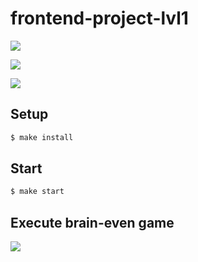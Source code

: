 # frontend-project-lvl1

<a href="https://codeclimate.com/github/codeclimate/codeclimate/maintainability"><img src="https://api.codeclimate.com/v1/badges/a99a88d28ad37a79dbf6/maintainability" /></a>

<a href="https://codeclimate.com/github/codeclimate/codeclimate/test_coverage"><img src="https://api.codeclimate.com/v1/badges/a99a88d28ad37a79dbf6/test_coverage" /></a>

<img src="https://travis-ci.org/yavictor/frontend-project-lvl1.svg?branch=master" />

## Setup

```sh
$ make install
```

## Start

```sh
$ make start
```
## Execute brain-even game

<a href="https://asciinema.org/a/Ern3rEjDmidYrskxmtvJrfh2z" target="_blank"><img src="https://asciinema.org/a/Ern3rEjDmidYrskxmtvJrfh2z.svg" /></a>

